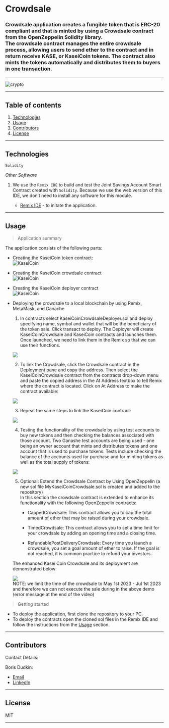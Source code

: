 # Crowdsale

### Crowdsale application creates a fungible token that is ERC-20 compliant and that is minted by using a Crowdsale contract from the OpenZeppelin Solidity library.<br/>The crowdsale contract manages the entire crowdsale process, allowing users to send ether to the contract and in return receive KASE, or KaseiCoin tokens. The contract also mints the tokens automatically and distributes them to buyers in one transaction.

---

![crypto](Images/cr.png)

---

## Table of contents

1. [Technologies](#technologies)
2. [Usage](#usage)
3. [Contributors](#contributors)
4. [License](#license)

---

## Technologies

`Solidity`

_Other Software_

1. We use the `Remix IDE` to build and test the Joint Savings Account Smart Contract created with `Solidity`. Because we use the web version of this IDE, we don’t need to install any software for this module.

   - [Remix IDE](https://remix.ethereum.org/) - to initate the application.

---

## Usage

> Application summary<br/>

The application consists of the following parts:<br/>

- Creating the KaseiCoin token contract:<br/>
  ![KaseiCoin](Evaluation_Evidence/KaseiCoin.JPG)<br/>
- Creating the KaseiCoin crowdsale contract<br/>
  ![KaseiCoin](Evaluation_Evidence/KaseiCoinCrowdsale.JPG)<br/>
- Creating the KaseiCoin deployer contract<br/>
  ![KaseiCoin](Evaluation_Evidence/KaseiCoinCrowdsaleDeployer.JPG)<br/>
- Deploying the crowdsale to a local blockchain by using Remix, MetaMask, and Ganache<br/>

  1. In contracts select KaseiCoinCrowdsaleDeployer.sol and deploy specifying name, symbol and wallet that will be the beneficiary of the token sale. Click transact to deploy. The Deployer will create KaseiCoinCrowdsale and KaseiCoin contracts and launches them. Once launched, we need to link them in the Remix so that we can use their functions. <br/>

  ![](Evaluation_Evidence/Deploy.gif)

  2. To link the Crowdsale, click the Crowdsale contract in the Deployment pane and copy the address. Then select the KaseiCoinCrowdsale contract from the contracts drop-down menu and paste the copied address in the At Address textbox to tell Remix where the contract is located. Click on At Address to make the contract available: <br/>

  ![](Evaluation_Evidence/Crowdsale.gif)

  3. Repeat the same steps to link the KaseiCoin contract:<br/>

  ![](Evaluation_Evidence/Coin.gif)

  4.  Testing the functionality of the crowdsale by using test accounts to buy new tokens and then checking the balances associated with those account. Two Ganashe test accounts are being used - one being an owner account that mints and distributes tokens and one account that is used to purchase tokens. Tests include checking the balance of the accounts used for purchase and for minting tokens as well as the total supply of tokens: <br/>

  ![](Evaluation_Evidence/Transact.gif)<br/>

  5.  Optional: Extend the Crowdsale Contract by Using OpenZeppelin (a new sol file MyKaseiCoinCrowdsale.sol is created and added to the repository) </br>
      In this section the crowdsale contract is extended to enhance its functionality with the following OpenZeppelin contracts:<br/>

      - CappedCrowdsale: This contract allows you to cap the total amount of ether that may be raised during your crowdsale.<br/>

      - TimedCrowdsale: This contract allows you to set a time limit for your crowdsale by adding an opening time and a closing time.<br/>

      - RefundablePostDeliveryCrowdsale: Every time you launch a crowdsale, you set a goal amount of ether to raise. If the goal is not reached, it is common practice to refund your investors.<br/>

  The enhanced Kasei Coin Crowdsale and its deployment are demonstrated below:

  ![](Evaluation_Evidence/Optional.gif)<br/>
  NOTE: we limit the time of the crowdsale to May 1st 2023 - Jul 1st 2023 and therefore we can not execute the sale during in the above demo (error message at the end of the video)

> Getting started<br/>

- To deploy the application, first clone the repository to your PC.<br/>
- To deploy the contracts open the cloned sol files in the Remix IDE and follow the instructions from the [Usage](#usage) section. <br/>

---

## Contributors

Contact Details:

Boris Dudkin:

- [Email](boris.dudkin@gmail.com)
- [LinkedIn](www.linkedin.com/in/Boris-Dudkin)

---

## License

MIT

---
